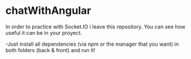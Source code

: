 # chatWithAngular
In order to practice with Socket.IO i leave this repository. You can see how useful it can be in your proyect.

-Just install all dependencies (via npm or the manager that you want) in both folders (back & front) and run it!

